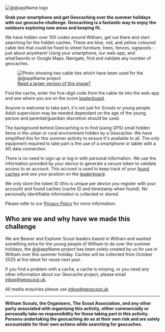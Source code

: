 <div class="text-center">
<picture>
<source srcset="./img/geoscout-logo.webp" type="image/webp" />
<source srcset="./img/geoscout-logo.png" type="image/png" />
<img
src="./img/geoscout-logo.png"
class="img-fluid logo-img m-3"
alt="@@appName logo"
loading="lazy"
/>
</picture>
</div>

**Grab your smartphone and get Geocaching over the summer holidays with our geocache challenge. Geocaching is a fantastic way to enjoy the outdoors exploring new areas and keeping fit.**

We have hidden over 100 codes around Witham, get out there and start searching for the hidden caches. These are blue, red, and yellow coloured cable ties that could be fixed to street furniture, trees, fences, signposts - just about anywhere! Using your smartphone, our web-app, and what3words or Google Maps. Navigate, find and validate any number of geocaches.

<div class="text-center">
<figure class="figure">
<picture>
<source srcset="./img/cabletie-thumbnail.webp" type="image/webp" />
<source srcset="./img/cabletie-thumbnail.png" type="image/png" />
<img
src="./img/cabletie-thumbnail.png"
class="figure-img img-thumbnail logo-img"
alt="Photo showing two cable ties which have been used for the @@appName project"
loading="lazy"
/>
</picture>
<figcaption class="figure-caption"><a href="./img/cabletie-example.png" class="text-decoration-none"><i class="bi bi-zoom-in" aria-hidden="true"></i> Need a larger version of this image?</a></figcaption>
</figure>
</div>

Find the cache, enter the five-digit code from the cable tie into the web-app and see where you are on the score <a href="leaderboard" data-navigo="true">leaderboard</a>.

Anyone is welcome to take part, it's not just for Scouts or young people. Adult supervision may be needed dependant on the age of the young person and parental/guardian discretion should be used.

The background behind Geocaching is to find (using GPS) small hidden items in the urban or rural environment hidden by a Geocacher. We have simplified this for this summer activity to ensure it's available to all. The only equipment required to take part is the use of a smartphone or tablet with a 4G data connection.

There is no need to sign up or log in with personal information. We use the information provided by your device to generate a secure token to validate access to an account. This account is used to keep track of your <a href="foundCaches" data-navigo="true">found caches</a> and see your position on the <a href="leaderboard" data-navigo="true">leaderboard</a>.

We only store the token ID (this is unique per device you register with your account) and found caches (cache ID and timestamp when found). No personally identifiable information is collected or stored.

Please refer to our <a href="privacy" data-navigo="true">Privacy Policy</a> for more information.

## Who are we and why have we made this challenge

We are Beaver and Explorer Scout leaders based in Witham and wanted something extra for the young people of Witham to do over the summer holidays, the @@appName project has been solely created by us for use in Witham over this summer holiday. Caches will be collected from October 2025 at the latest for reuse next year.

If you find a problem with a cache, a cache is missing, or you need any other information about our Geocache project, please email <inbox@geoscout.uk>.

All media enquiries please use <inbox@geoscout.uk>

---

**Witham Scouts, the Organisers, The Scout Association, and any other party associated with organising this activity, either commercially or personally take no responsibility for those taking part in this activity. Persons undertaking the geocaching do so at their own risk and are solely accountable for their own actions while searching for geocaches.**
